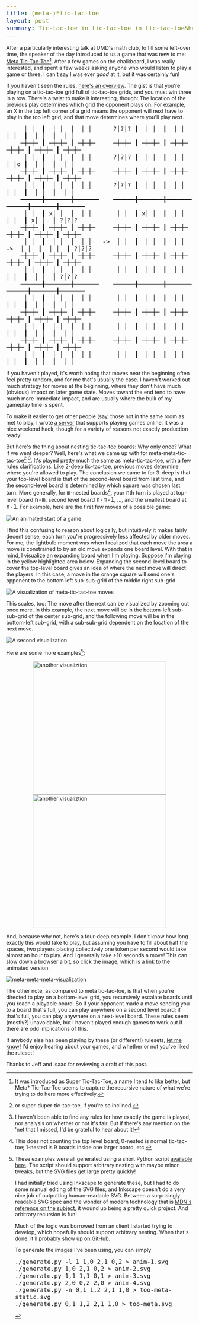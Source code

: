 ```yaml
---
title: (meta-)*tic-tac-toe
layout: post
summary: Tic-tac-toe in tic-tac-toe in tic-tac-toe&hellip;how deep can we go?
---
```


After a particularly interesting talk at UMD's math club, to fill some left-over
time, the speaker of the day introduced to us a game that was new to me:
[Meta Tic-Tac-Toe](https://en.wikipedia.org/wiki/Ultimate_tic-tac-toe)[^name]. After
a few games on the chalkboard, I was really interested, and spent a few weeks
asking anyone who would listen to play a game or three. I can't say I was ever
_good_ at it, but it was certainly fun!

<!--more-->

[^name]: It was introduced as Super Tic-Tac-Toe, a name I tend to like better,
    but Meta* Tic-Tac-Toe seems to capture the recursive nature of what we're
    trying to do here more effectively.

If you haven't seen the rules,
[here's an overview](https://mathwithbaddrawings.com/2013/06/16/ultimate-tic-tac-toe/).
The gist is that you're playing on a tic-tac-toe grid full of tic-tac-toe grids,
and you must win three in a row. There's a twist to make it interesting, though:
The location of the previous play determines which grid the opponent plays on.
For example, an X in the top left corner of a grid means the opponent will next
have to play in the top left grid, and that move determines where you'll play
next.

```
     │ │  ┃  │ │  ┃  │ │      ?│?│? ┃  │ │  ┃  │ │       │ │  ┃  │ │  ┃  │ │ 
    ─┼─┼─ ┃ ─┼─┼─ ┃ ─┼─┼─     ─┼─┼─ ┃ ─┼─┼─ ┃ ─┼─┼─     ─┼─┼─ ┃ ─┼─┼─ ┃ ─┼─┼─
     │ │  ┃  │ │  ┃  │ │      ?│?│? ┃  │ │  ┃  │ │       │ │o ┃  │ │  ┃  │ │ 
    ─┼─┼─ ┃ ─┼─┼─ ┃ ─┼─┼─     ─┼─┼─ ┃ ─┼─┼─ ┃ ─┼─┼─     ─┼─┼─ ┃ ─┼─┼─ ┃ ─┼─┼─
     │ │  ┃  │ │  ┃  │ │      ?│?│? ┃  │ │  ┃  │ │       │ │  ┃  │ │  ┃  │ │ 
    ━━━━━━╋━━━━━━━╋━━━━━━━    ━━━━━━╋━━━━━━━╋━━━━━━━    ━━━━━━╋━━━━━━━╋━━━━━━━
     │ │  ┃ x│ │  ┃  │ │       │ │  ┃ x│ │  ┃  │ │       │ │  ┃ x│ │  ┃ ?│?│?
    ─┼─┼─ ┃ ─┼─┼─ ┃ ─┼─┼─     ─┼─┼─ ┃ ─┼─┼─ ┃ ─┼─┼─     ─┼─┼─ ┃ ─┼─┼─ ┃ ─┼─┼─
     │ │  ┃  │ │  ┃  │ │   ->  │ │  ┃  │ │  ┃  │ │   ->  │ │  ┃  │ │  ┃ ?│?│?
    ─┼─┼─ ┃ ─┼─┼─ ┃ ─┼─┼─     ─┼─┼─ ┃ ─┼─┼─ ┃ ─┼─┼─     ─┼─┼─ ┃ ─┼─┼─ ┃ ─┼─┼─
     │ │  ┃  │ │  ┃  │ │       │ │  ┃  │ │  ┃  │ │       │ │  ┃  │ │  ┃ ?│?│?
    ━━━━━━╋━━━━━━━╋━━━━━━━    ━━━━━━╋━━━━━━━╋━━━━━━━    ━━━━━━╋━━━━━━━╋━━━━━━━
     │ │  ┃  │ │  ┃  │ │       │ │  ┃  │ │  ┃  │ │       │ │  ┃  │ │  ┃  │ │ 
    ─┼─┼─ ┃ ─┼─┼─ ┃ ─┼─┼─     ─┼─┼─ ┃ ─┼─┼─ ┃ ─┼─┼─     ─┼─┼─ ┃ ─┼─┼─ ┃ ─┼─┼─
     │ │  ┃  │ │  ┃  │ │       │ │  ┃  │ │  ┃  │ │       │ │  ┃  │ │  ┃  │ │ 
    ─┼─┼─ ┃ ─┼─┼─ ┃ ─┼─┼─     ─┼─┼─ ┃ ─┼─┼─ ┃ ─┼─┼─     ─┼─┼─ ┃ ─┼─┼─ ┃ ─┼─┼─
     │ │  ┃  │ │  ┃  │ │       │ │  ┃  │ │  ┃  │ │       │ │  ┃  │ │  ┃  │ │ 
```

If you haven't played, it's worth noting that moves near the beginning often
feel pretty random, and for me that's usually the case. I haven't worked out
much strategy for moves at the beginning, where they don't have much (obvious)
impact on later game state. Moves toward the end tend to have much more
immediate impact, and are usually where the bulk of my gameplay time is spent.

To make it easier to get other people (say, those not in the same room as me) to
play, I wrote [a server](https://github.com/ChandlerSwift/super-tic-tac-toe)
that supports playing games online. It was a nice weekend hack, though for a
variety of reasons not exactly production ready!

<style> code { font-size: 16px; } </style>
But here's the thing about nesting tic-tac-toe boards: Why only once? What if
we went deeper? Well, here's what we came up with for meta-meta-tic-tac-toe[^1]
[^no-rules]. It's played pretty much the same as meta-tic-tac-toe, with a few
rules clarifications. Like 2-deep tic-tac-toe, previous moves determine where
you're allowed to play. The conclusion we came to for 3-deep is that your
top-level board is that of the second-level board from last time, and the
second-level board is determined by which square was chosen last turn. More
generally, for `m`-nested boards[^nesting], your `n`th turn is played at
top-level board `n-m`, second level board `n-m-1`, ..., and the smallest board
at `n-1`. For example, here are the first few moves of a possible game:

![An animated start of a game](/images/meta-tic-tac-toe/gameplay.gif)

[^1]: or super-duper-tic-tac-toe, if you're so inclined.

[^nesting]: This does not counting the top level board; 0-nested is normal
    tic-tac-toe; 1-nested is 9 boards inside one larger board, etc.

[^no-rules]: I haven't been able to find any rules for how exactly the game is
    played, nor analysis on whether or not it's fair. But if there's any mention
    on the 'net that I missed, I'd be grateful to hear about it!

I find this confusing to reason about logically, but intuitively it makes
fairly decent sense; each turn you're progressively less affected by older
moves. For me, the lightbulb moment was when I realized that each move the area
a move is constrained to by an old move expands one board level. With that in
mind, I visualize an expanding board when I'm playing. Suppose I'm playing in
the yellow highlighted area below. Expanding the second-level board to cover the
top-level board gives an idea of where the next move will direct the players.
In this case, a move in the orange square will send one's opponent to the bottom
left sub-sub-grid of the middle right sub-grid.

![A visualization of meta-tic-tac-toe moves](/images/meta-tic-tac-toe/anim-1.svg)

This scales, too: The move after the next can be visualized by zooming out once
more. In this example, the next move will be in the bottom-left sub-sub-grid of
the center sub-grid, and the following move will be in the bottom-left sub-grid,
with a sub-sub-grid dependent on the location of the next move.

![A second visualization](/images/meta-tic-tac-toe/anim-2.svg)

Here are some more examples[^generated-with]:
<div style="display: flex; flex-wrap: wrap; justify-content: center;">
    <img alt="another visualiztion" width="360" src="/images/meta-tic-tac-toe/anim-3.svg">
    <img alt="another visualiztion" width="360" src="/images/meta-tic-tac-toe/anim-4.svg">
</div>

[^generated-with]: These examples were all generated using a short Python script
    [available here](https://github.com/ChandlerSwift/www/blob/master/images/meta-tic-tac-toe/generate.py).
    The script should support arbitrary nesting with maybe minor tweaks, but the
    SVG files get large pretty quickly!

    I had initially tried using Inkscape to generate these, but I had to do some
    manual editing of the SVG files, and Inkscape doesn't do a very nice job of
    outputting human-readable SVG. Between a surprisingly readable SVG spec and
    the wonder of modern technology that is
    [MDN's reference on the subject](https://developer.mozilla.org/en-US/docs/Web/SVG),
    it wound up being a pretty quick project. And arbitrary recursion is fun!

    Much of the logic was borrowed from an client I started trying to develop,
    which hopefully should support arbitrary nesting. When that's done, it'll
    probably show up [on GitHub](https://github.com/chandlerswift/sttt).

    To generate the images I've been using, you can simply
    ```
    ./generate.py -l 1 1,0 2,1 0,2 > anim-1.svg
    ./generate.py 1,0 2,1 0,2 > anim-2.svg
    ./generate.py 1,1 1,1 0,1 > anim-3.svg
    ./generate.py 2,0 0,2 2,0 > anim-4.svg
    ./generate.py -n 0,1 1,2 2,1 1,0 > too-meta-static.svg
    ./generate.py 0,1 1,2 2,1 1,0 > too-meta.svg
    ```

And, because why not, here's a four-deep example. I don't know how long exactly
this would take to play, but assuming you have to fill about half the spaces,
two players placing collectively one token per second would take almost an hour
to play. And I generally take >10 seconds a move! This can slow down a browser
a bit, so click the image, which is a link to the animated version.

[![meta-meta-meta-visualization](/images/meta-tic-tac-toe/too-meta-static.svg)](/images/meta-tic-tac-toe/too-meta.svg)

The other note, as compared to meta tic-tac-toe, is that when you're directed to
play on a bottom-level grid, you recursively escalate boards until you reach a
playable board. So if your opponent made a move sending you to a board that's
full, you can play anywhere on a second level board; if that's full, you can
play anywhere on a next-level board. These rules seem (mostly?) unavoidable, but
I haven't played enough games to work out if there are odd implications of this.

If anybody else has been playing by these (or different!) rulesets,
[let me know](mailto:chandler@chandlerswift.com)! I'd enjoy hearing about your
games, and whether or not you've liked the ruleset!

<div class="thanks">
    Thanks to Jeff and Isaac for reviewing a draft of this post.
</div>
